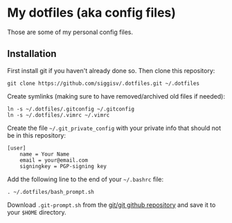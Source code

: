 My dotfiles (aka config files)
==============================

Those are some of my personal config files.

Installation
------------

First install git if you haven't already done so. Then clone this repository:

    git clone https://github.com/siggisv/.dotfiles.git ~/.dotfiles

Create symlinks (making sure to have removed/archived old files if needed):

    ln -s ~/.dotfiles/.gitconfig ~/.gitconfig
    ln -s ~/.dotfiles/.vimrc ~/.vimrc

Create the file `~/.git_private_config` with your private info that should not
be in this repository:

    [user]
        name = Your Name
        email = your@email.com
        signingkey = PGP-signing key

Add the following line to the end of your `~/.bashrc` file:


    . ~/.dotfiles/bash_prompt.sh

Download `.git-prompt.sh` from the [git/git github
repository](https://raw.githubusercontent.com/git/git/master/contrib/completion/git-prompt.sh)
and save it to your `$HOME` directory.
